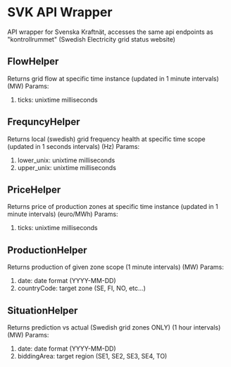 # SVK API Wrapper
API wrapper for Svenska Kraftnät, accesses the same api endpoints as "kontrollrummet" (Swedish Electricity grid status website)

## FlowHelper
Returns grid flow at specific time instance (updated in 1 minute intervals) (MW)
Params:
   1. ticks: unixtime milliseconds
## FrequncyHelper
Returns local (swedish) grid frequency health at specific time scope (updated in 1 seconds intervals) (Hz)
Params:
   1. lower_unix: unixtime milliseconds
   2. upper_unix: unixtime milliseconds
## PriceHelper
Returns price of production zones at specific time instance (updated in 1 minute intervals) (euro/MWh)
Params:
   1. ticks: unixtime milliseconds
## ProductionHelper
Returns production of given zone scope (1 minute intervals) (MW)
Params:
   1. date: date format (YYYY-MM-DD)
   2. countryCode: target zone (SE, FI, NO, etc...)
## SituationHelper
Returns prediction vs actual (Swedish grid zones ONLY) (1 hour intervals) (MW)
Params:
   1. date: date format (YYYY-MM-DD)
   2. biddingArea: target region (SE1, SE2, SE3, SE4, TO)